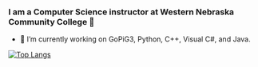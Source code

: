 ### I am a Computer Science instructor at Western Nebraska Community College 👋
- 🔭 I’m currently working on GoPiG3, Python, C++, Visual C#, and Java.


[![Top Langs](https://github-readme-stats.vercel.app/api/top-langs/?username=itinstructor&layout=compact&hide=Batchfile)](https://github.com/anuraghazra/github-readme-stats)

<!--
**itinstructor/itinstructor** is a ✨ _special_ ✨ repository because its `README.md` (this file) appears on your GitHub profile.

Here are some ideas to get you started:


- 🌱 I’m currently learning all of the above.
- 👯 I’m looking to collaborate on ...
- 🤔 I’m looking for help with ...
- 💬 Ask me about ...
- 📫 How to reach me: ...
- 😄 Pronouns: ...
- ⚡ Fun fact: ...

-->
